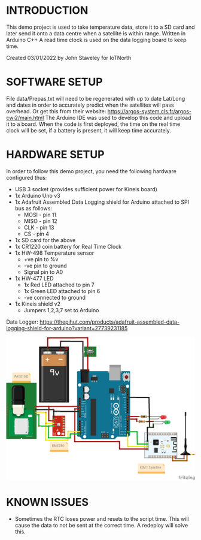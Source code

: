 # INTRODUCTION

This demo project is used to take temperature data, store it to a SD card and later send it onto a data centre when a satellite is within range. Written in Arduino C++
A read time clock is used on the data logging board to keep time.

Created 03/01/2022 by John Staveley for IoTNorth

# SOFTWARE SETUP

File data/Prepas.txt will need to be regenerated with up to date Lat/Long and dates in order to accurately predict when the satellites will pass overhead. Or get this from their website: https://argos-system.cls.fr/argos-cwi2/main.html
The Arduino IDE was used to develop this code and upload it to a board. When the code is first deployed, the time on the real time clock will be set, if a battery is present, it will keep time accurately.

# HARDWARE SETUP
In order to follow this demo project, you need the following hardware configured thus:

- USB 3 socket (provides sufficient power for Kineis board)
- 1x Arduino Uno v3 
- 1x Adafruit Assembled Data Logging shield for Arduino attached to SPI bus as follows:
	- MOSI - pin 11
	- MISO - pin 12
	- CLK - pin 13
	- CS - pin 4
- 1x SD card for the above
- 1x CR1220 coin battery for Real Time Clock
- 1x HW-498 Temperature sensor
    - +ve pin to %v
	- -ve pin to ground
	- Signal pin to A0
- 1x HW-477 LED
	- 1x Red LED attached to pin 7
	- 1x Green LED attached to pin 6
	- -ve connected to ground
- 1x Kineis shield v2
	- Jumpers 1,2,3,7 set to Arduino

Data Logger: https://thepihut.com/products/adafruit-assembled-data-logging-shield-for-arduino?variant=27739231185

![Hardware configuration for satellite logger](https://raw.githubusercontent.com/johnstaveley/Satellite/main/SatelliteHardware.png "Circuit diagram")

# KNOWN ISSUES

- Sometimes the RTC loses power and resets to the script time. This will cause the data to not be sent at the correct time. A redeploy will solve this. 

